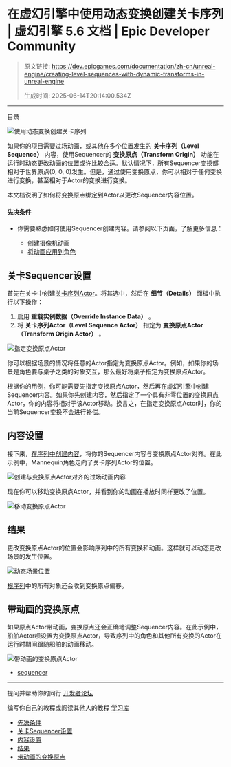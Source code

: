 # 在虚幻引擎中使用动态变换创建关卡序列 | 虚幻引擎 5.6 文档 | Epic Developer Community

> 原文链接: https://dev.epicgames.com/documentation/zh-cn/unreal-engine/creating-level-sequences-with-dynamic-transforms-in-unreal-engine
> 
> 生成时间: 2025-06-14T20:14:00.534Z

---

目录

![使用动态变换创建关卡序列](https://dev.epicgames.com/community/api/documentation/image/450eeb96-0b83-40b7-8740-75dbfc22b915?resizing_type=fill&width=1920&height=335)

如果你的项目需要过场动画，或其他在多个位置发生的 **关卡序列（Level Sequence）** 内容，使用Sequencer的 **变换原点（Transform Origin）** 功能在运行时动态更改动画的位置或许比较合适。默认情况下，所有Sequencer变换都相对于世界原点(0, 0, 0)发生。但是，通过使用变换原点，你可以相对于任何变换进行变换，甚至相对于Actor的变换进行变换。

本文档说明了如何将变换原点绑定到Actor以更改Sequencer内容位置。

#### 先决条件

-   你需要熟悉如何使用Sequencer创建内容。请参阅以下页面，了解更多信息：
    
    -   [创建摄像机动画](/documentation/zh-cn/unreal-engine/how-to-animate-cinematic-cameras-in-unreal-engine)
    -   [将动画应用到角色](/documentation/zh-cn/unreal-engine/how-to-add-cinematic-animation-to-a-character-in-unreal-engine)

## 关卡Sequencer设置

首先在关卡中创建[关卡序列Actor](/documentation/zh-cn/unreal-engine/unreal-engine-sequencer-movie-tool-overview)。将其选中，然后在 **细节（Details）** 面板中执行以下操作：

1.  启用 **重载实例数据（Override Instance Data）** 。
2.  将 **关卡序列Actor（Level Sequence Actor）** 指定为 **变换原点Actor（Transform Origin Actor）** 。

![指定变换原点Actor](https://d1iv7db44yhgxn.cloudfront.net/documentation/images/0b39425b-eb70-4193-9dc4-1ba7bbceb60f/setup1.png)

你可以根据场景的情况将任意的Actor指定为变换原点Actor。例如，如果你的场景是角色要与桌子之类的对象交互，那么最好将桌子指定为变换原点Actor。

根据你的用例，你可能需要先指定变换原点Actor，然后再在虚幻引擎中创建Sequencer内容。如果你先创建内容，然后指定了一个具有非零位置的变换原点Actor，你的内容将相对于该Actor移动。换言之，在指定变换原点Actor时，你的当前Sequencer变换不会进行补偿。

## 内容设置

接下来，[在序列中创建内容](/documentation/zh-cn/unreal-engine/creating-level-sequences-with-dynamic-transforms-in-unreal-engine#%E5%85%88%E5%86%B3%E6%9D%A1%E4%BB%B6)，将你的Sequencer内容与变换原点Actor对齐。在此示例中，Mannequin角色走向了关卡序列Actor的位置。

![创建与变换原点Actor对齐的过场动画内容](https://d1iv7db44yhgxn.cloudfront.net/documentation/images/ad9a0f09-71b0-4507-8781-47656c9cdfb2/content1.gif)

现在你可以移动变换原点Actor，并看到你的动画在播放时同样更改了位置。

![移动变换原点Actor](https://d1iv7db44yhgxn.cloudfront.net/documentation/images/b706d380-0b50-45d8-8ab5-99bd5f93c477/content2.gif)

## 结果

更改变换原点Actor的位置会影响序列中的所有变换和动画。这样就可以动态更改场景的发生位置。

![动态场景位置](https://d1iv7db44yhgxn.cloudfront.net/documentation/images/53c6fc96-fff0-4ab1-99f8-10bd0a6b5213/content3.gif)

[根序列](/documentation/zh-cn/unreal-engine/sequences-shots-and-takes-in-unreal-engine)中的所有对象还会收到变换原点偏移。

## 带动画的变换原点

如果原点Actor带动画，变换原点还会正确地调整Sequencer内容。在此示例中，船舶Actor呗设置为变换原点Actor，导致序列中的角色和其他所有变换的Actor在运行时期间跟随船舶的动画移动。

![带动画的变换原点Actor](https://d1iv7db44yhgxn.cloudfront.net/documentation/images/7b753355-7f18-4173-b1a4-a8d9dde6a386/boat.gif)

-   [sequencer](https://dev.epicgames.com/community/search?query=sequencer)

* * *

提问并帮助你的同行 [开发者论坛](https://forums.unrealengine.com/categories?tag=unreal-engine)

编写你自己的教程或阅读其他人的教程 [学习库](https://dev.epicgames.com/community/unreal-engine/learning)

-   [先决条件](/documentation/zh-cn/unreal-engine/creating-level-sequences-with-dynamic-transforms-in-unreal-engine#%E5%85%88%E5%86%B3%E6%9D%A1%E4%BB%B6)
-   [关卡Sequencer设置](/documentation/zh-cn/unreal-engine/creating-level-sequences-with-dynamic-transforms-in-unreal-engine#%E5%85%B3%E5%8D%A1sequencer%E8%AE%BE%E7%BD%AE)
-   [内容设置](/documentation/zh-cn/unreal-engine/creating-level-sequences-with-dynamic-transforms-in-unreal-engine#%E5%86%85%E5%AE%B9%E8%AE%BE%E7%BD%AE)
-   [结果](/documentation/zh-cn/unreal-engine/creating-level-sequences-with-dynamic-transforms-in-unreal-engine#%E7%BB%93%E6%9E%9C)
-   [带动画的变换原点](/documentation/zh-cn/unreal-engine/creating-level-sequences-with-dynamic-transforms-in-unreal-engine#%E5%B8%A6%E5%8A%A8%E7%94%BB%E7%9A%84%E5%8F%98%E6%8D%A2%E5%8E%9F%E7%82%B9)